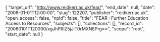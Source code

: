 {
  "target_url": "http://www.reidkerr.ac.uk/fear/", 
  "end_date": null, 
  "date": "2006-01-01T12:00:00", 
  "slug": 122207, 
  "publisher": "reidkerr.ac.uk", 
  "open_access": false, 
  "npld": false, 
  "title": "FEAR : Further Education Access to Resources", 
  "subjects": [], 
  "collections": [], 
  "record_id": "20060101T120000/xgJhPRlZ5jJiT0rMXNEPrg==", 
  "scope": "root", 
  "start_date": null
}

